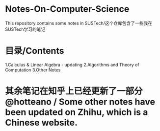 # Notes-On-Computer-Science
This repository contains some notes in SUSTech/这个仓库包含了一些我在SUSTech学习的笔记

# 目录/Contents

1.Calculus & Linear Algebra - updating
2.Algorithms and Theory of Computation
3.Other Notes

# 其余笔记在知乎上已经更新了一部分@hotteano / Some other notes have been updated on Zhihu, which is a Chinese website.

